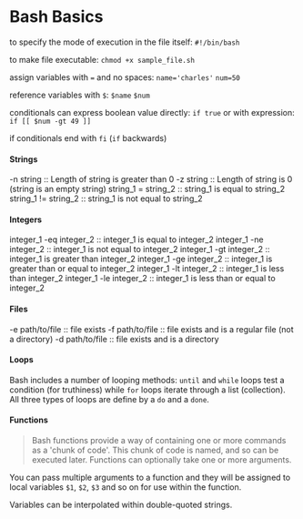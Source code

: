 # Bash Basics

to specify the mode of execution in the file itself:
`#!/bin/bash`

to make file executable:
`chmod +x sample_file.sh`

assign variables with `=` and no spaces:
`name='charles'`
`num=50`

reference variables with `$`:
`$name`
`$num`

conditionals can express boolean value directly:
`if true`
or with expression:
`if [[ $num -gt 49 ]]`

if conditionals end with `fi` (`if` backwards)

#### Strings
-n string :: Length of string is greater than 0
-z string :: Length of string is 0 (string is an empty string)
string_1 = string_2 :: string_1 is equal to string_2
string_1 != string_2 ::	string_1 is not equal to string_2

#### Integers
integer_1 -eq integer_2 :: integer_1 is equal to integer_2
integer_1 -ne integer_2 :: integer_1 is not equal to integer_2
integer_1 -gt integer_2 :: integer_1 is greater than integer_2
integer_1 -ge integer_2 :: integer_1 is greater than or equal to integer_2
integer_1 -lt integer_2 :: integer_1 is less than integer_2
integer_1 -le integer_2 :: integer_1 is less than or equal to integer_2

#### Files
-e path/to/file :: file exists
-f path/to/file :: file exists and is a regular file (not a directory)
-d path/to/file :: file exists and is a directory

#### Loops

Bash includes a number of looping methods: `until` and `while` loops test a
condition (for truthiness) while `for` loops iterate through a list
(collection). All three types of loops are define by a `do` and a `done`.

#### Functions

> Bash functions provide a way of containing one or more commands as a
'chunk of code'. This chunk of code is named, and so can be executed later.
Functions can optionally take one or more arguments.

You can pass multiple arguments to a function and they will be assigned to
local variables `$1`, `$2`, `$3` and so on for use within the function.

Variables can be interpolated within double-quoted strings.
